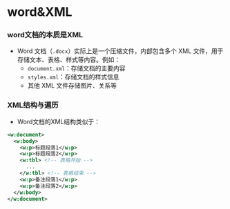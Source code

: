 # word&XML

### word文档的本质是XML

* Word 文档（`.docx`）实际上是一个压缩文件，内部包含多个 XML 文件，用于存储文本、表格、样式等内容。例如：
  * `document.xml`：存储文档的主要内容
  * `styles.xml`：存储文档的样式信息
  * 其他 XML 文件存储图片、关系等



### XML结构与遍历

* Word文档的XML结构类似于：

``````xml
<w:document>
  <w:body>
    <w:p>标题段落1</w:p>
    <w:p>标题段落2</w:p>
    <w:tbl> <!-- 表格开始 -->
      ...
    </w:tbl> <!-- 表格结束 -->
    <w:p>备注段落1</w:p>
    <w:p>备注段落2</w:p>
  </w:body>
</w:document>
``````






